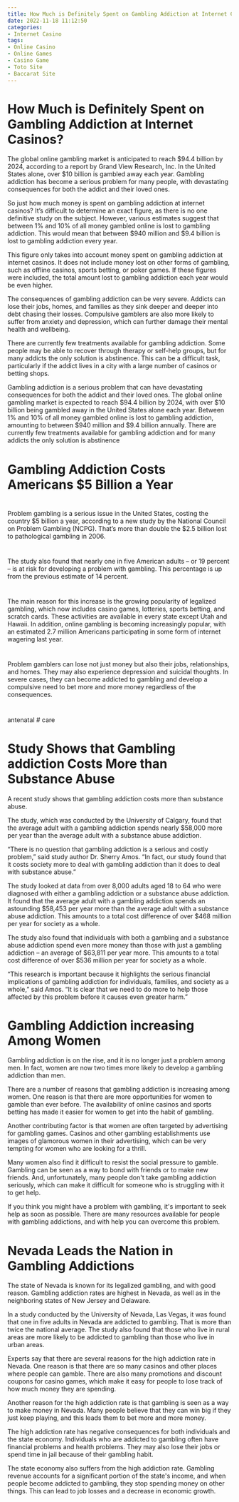 ```yaml
---
title: How Much is Definitely Spent on Gambling Addiction at Internet Casinos
date: 2022-11-18 11:12:50
categories:
- Internet Casino
tags:
- Online Casino
- Online Games
- Casino Game
- Toto Site
- Baccarat Site
---
```



#  How Much is Definitely Spent on Gambling Addiction at Internet Casinos?

The global online gambling market is anticipated to reach $94.4 billion by 2024, according to a report by Grand View Research, Inc. In the United States alone, over $10 billion is gambled away each year. Gambling addiction has become a serious problem for many people, with devastating consequences for both the addict and their loved ones.

So just how much money is spent on gambling addiction at internet casinos? It’s difficult to determine an exact figure, as there is no one definitive study on the subject. However, various estimates suggest that between 1% and 10% of all money gambled online is lost to gambling addiction. This would mean that between $940 million and $9.4 billion is lost to gambling addiction every year.

This figure only takes into account money spent on gambling addiction at internet casinos. It does not include money lost on other forms of gambling, such as offline casinos, sports betting, or poker games. If these figures were included, the total amount lost to gambling addiction each year would be even higher.

The consequences of gambling addiction can be very severe. Addicts can lose their jobs, homes, and families as they sink deeper and deeper into debt chasing their losses. Compulsive gamblers are also more likely to suffer from anxiety and depression, which can further damage their mental health and wellbeing.

There are currently few treatments available for gambling addiction. Some people may be able to recover through therapy or self-help groups, but for many addicts the only solution is abstinence. This can be a difficult task, particularly if the addict lives in a city with a large number of casinos or betting shops.

Gambling addiction is a serious problem that can have devastating consequences for both the addict and their loved ones. The global online gambling market is expected to reach $94.4 billion by 2024, with over $10 billion being gambled away in the United States alone each year. Between 1% and 10% of all money gambled online is lost to gambling addiction, amounting to between $940 million and $9.4 billion annually. There are currently few treatments available for gambling addiction and for many addicts the only solution is abstinence

#  Gambling Addiction Costs Americans $5 Billion a Year

#

Problem gambling is a serious issue in the United States, costing the country $5 billion a year, according to a new study by the National Council on Problem Gambling (NCPG). That’s more than double the $2.5 billion lost to pathological gambling in 2006.

#

The study also found that nearly one in five American adults – or 19 percent – is at risk for developing a problem with gambling. This percentage is up from the previous estimate of 14 percent.

#

The main reason for this increase is the growing popularity of legalized gambling, which now includes casino games, lotteries, sports betting, and scratch cards. These activities are available in every state except Utah and Hawaii. In addition, online gambling is becoming increasingly popular, with an estimated 2.7 million Americans participating in some form of internet wagering last year.

#

Problem gamblers can lose not just money but also their jobs, relationships, and homes. They may also experience depression and suicidal thoughts. In severe cases, they can become addicted to gambling and develop a compulsive need to bet more and more money regardless of the consequences.

#
 antenatal # care

#  Study Shows that Gambling addiction Costs More than Substance Abuse

A recent study shows that gambling addiction costs more than substance abuse.

The study, which was conducted by the University of Calgary, found that the average adult with a gambling addiction spends nearly $58,000 more per year than the average adult with a substance abuse addiction.

“There is no question that gambling addiction is a serious and costly problem,” said study author Dr. Sherry Amos. “In fact, our study found that it costs society more to deal with gambling addiction than it does to deal with substance abuse.”

The study looked at data from over 8,000 adults aged 18 to 64 who were diagnosed with either a gambling addiction or a substance abuse addiction. It found that the average adult with a gambling addiction spends an astounding $58,453 per year more than the average adult with a substance abuse addiction. This amounts to a total cost difference of over $468 million per year for society as a whole.

The study also found that individuals with both a gambling and a substance abuse addiction spend even more money than those with just a gambling addiction – an average of $63,811 per year more. This amounts to a total cost difference of over $536 million per year for society as a whole.

“This research is important because it highlights the serious financial implications of gambling addiction for individuals, families, and society as a whole,” said Amos. “It is clear that we need to do more to help those affected by this problem before it causes even greater harm.”

#  Gambling Addiction increasing Among Women

Gambling addiction is on the rise, and it is no longer just a problem among men. In fact, women are now two times more likely to develop a gambling addiction than men.

There are a number of reasons that gambling addiction is increasing among women. One reason is that there are more opportunities for women to gamble than ever before. The availability of online casinos and sports betting has made it easier for women to get into the habit of gambling.

Another contributing factor is that women are often targeted by advertising for gambling games. Casinos and other gambling establishments use images of glamorous women in their advertising, which can be very tempting for women who are looking for a thrill.

Many women also find it difficult to resist the social pressure to gamble. Gambling can be seen as a way to bond with friends or to make new friends. And, unfortunately, many people don't take gambling addiction seriously, which can make it difficult for someone who is struggling with it to get help.

If you think you might have a problem with gambling, it's important to seek help as soon as possible. There are many resources available for people with gambling addictions, and with help you can overcome this problem.

#  Nevada Leads the Nation in Gambling Addictions

The state of Nevada is known for its legalized gambling, and with good reason. Gambling addiction rates are highest in Nevada, as well as in the neighboring states of New Jersey and Delaware.

In a study conducted by the University of Nevada, Las Vegas, it was found that one in five adults in Nevada are addicted to gambling. That is more than twice the national average. The study also found that those who live in rural areas are more likely to be addicted to gambling than those who live in urban areas.

Experts say that there are several reasons for the high addiction rate in Nevada. One reason is that there are so many casinos and other places where people can gamble. There are also many promotions and discount coupons for casino games, which make it easy for people to lose track of how much money they are spending.

Another reason for the high addiction rate is that gambling is seen as a way to make money in Nevada. Many people believe that they can win big if they just keep playing, and this leads them to bet more and more money.

The high addiction rate has negative consequences for both individuals and the state economy. Individuals who are addicted to gambling often have financial problems and health problems. They may also lose their jobs or spend time in jail because of their gambling habit.

The state economy also suffers from the high addiction rate. Gambling revenue accounts for a significant portion of the state's income, and when people become addicted to gambling, they stop spending money on other things. This can lead to job losses and a decrease in economic growth.